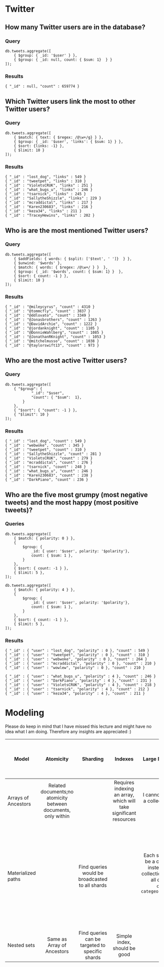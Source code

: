 #



# Twitter

## How many Twitter users are in the database?

### Query

```
db.tweets.aggregate([ 
    { $group: { _id: '$user' } }, 
    { $group: { _id: null, count: { $sum: 1}  } } 
]);
```

### Results

```
{ "_id" : null, "count" : 659774 }
```


## Which Twitter users link the most to other Twitter users?

### Query

```
db.tweets.aggregate([ 
    { $match: { text: { $regex: /@\w+/g} } }, 
    { $group: { _id: '$user', 'links': { $sum: 1} } }, 
    { $sort: {links: -1} },
    { $limit: 10 }
]);
```

### Results

```
{ "_id" : "lost_dog", "links" : 549 }
{ "_id" : "tweetpet", "links" : 310 }
{ "_id" : "VioletsCRUK", "links" : 251 }
{ "_id" : "what_bugs_u", "links" : 246 }
{ "_id" : "tsarnick", "links" : 245 }
{ "_id" : "SallytheShizzle", "links" : 229 }
{ "_id" : "mcraddictal", "links" : 217 }
{ "_id" : "Karen230683", "links" : 216 }
{ "_id" : "keza34", "links" : 211 }
{ "_id" : "TraceyHewins", "links" : 202 }
```

## Who is are the most mentioned Twitter users?

### Query

```
db.tweets.aggregate([ 
    { $addFields: { words: { $split: ['$text', ' ']}  } }, 
    { $unwind: '$words' }, 
    { $match: { words: { $regex: /@\w+/ } }  }, 
    { $group: { _id: '$words', count: { $sum: 1} }  }, 
    { $sort: { count: -1 } }, 
    { $limit: 10 }
]);
```

### Results
```
{ "_id" : "@mileycyrus", "count" : 4310 }
{ "_id" : "@tommcfly", "count" : 3837 }
{ "_id" : "@ddlovato", "count" : 3349 }
{ "_id" : "@Jonasbrothers", "count" : 1263 }
{ "_id" : "@DavidArchie", "count" : 1222 }
{ "_id" : "@jordanknight", "count" : 1105 }
{ "_id" : "@DonnieWahlberg", "count" : 1085 }
{ "_id" : "@JonathanRKnight", "count" : 1053 }
{ "_id" : "@mitchelmusso", "count" : 1038 }
{ "_id" : "@taylorswift13", "count" : 973 }
```

## Who are the most active Twitter users?

### Query 

```
db.tweets.aggregate([
    { "$group": { 
            "_id": "$user",
            "count": { "$sum":  1},
        }
    },
    { "$sort": { "count": -1 } },
    { "$limit": 10 }
]);
```

### Results

```
{ "_id" : "lost_dog", "count" : 549 }
{ "_id" : "webwoke", "count" : 345 }
{ "_id" : "tweetpet", "count" : 310 }
{ "_id" : "SallytheShizzle", "count" : 281 }
{ "_id" : "VioletsCRUK", "count" : 279 }
{ "_id" : "mcraddictal", "count" : 276 }
{ "_id" : "tsarnick", "count" : 248 }
{ "_id" : "what_bugs_u", "count" : 246 }
{ "_id" : "Karen230683", "count" : 238 }
{ "_id" : "DarkPiano", "count" : 236 }
```
## Who are the five most grumpy (most negative tweets) and the most happy (most positive tweets)?

### Queries

```
db.tweets.aggregate([
    { $match: { polarity: 0 } },
    { 
        $group: {
            _id: { user: '$user', polarity: '$polarity'},
            count: { $sum: 1 },
        }
    },
    { $sort: { count: -1 } },
    { $limit: 5 },
]);
```


```
db.tweets.aggregate([
    { $match: { polarity: 4 } },
    { 
        $group: {
            _id: { user: '$user', polarity: '$polarity'},
            count: { $sum: 1 },
        }
    },
    { $sort: { count: -1 } },
    { $limit: 5 },
]);
```

### Results


```
{ "_id" : { "user" : "lost_dog", "polarity" : 0 }, "count" : 549 }
{ "_id" : { "user" : "tweetpet", "polarity" : 0 }, "count" : 310 }
{ "_id" : { "user" : "webwoke", "polarity" : 0 }, "count" : 264 }
{ "_id" : { "user" : "mcraddictal", "polarity" : 0 }, "count" : 210 }
{ "_id" : { "user" : "wowlew", "polarity" : 0 }, "count" : 210 }
```

```
{ "_id" : { "user" : "what_bugs_u", "polarity" : 4 }, "count" : 246 }
{ "_id" : { "user" : "DarkPiano", "polarity" : 4 }, "count" : 231 }
{ "_id" : { "user" : "VioletsCRUK", "polarity" : 4 }, "count" : 218 }
{ "_id" : { "user" : "tsarnick", "polarity" : 4 }, "count" : 212 }
{ "_id" : { "user" : "keza34", "polarity" : 4 }, "count" : 211 }
```

# Modeling

Please do keep in mind that I have missed this lecture and might have no idea what I am doing. Therefore any insights are appreciated :)

Model | Atomicity | Sharding |Indexes |Large Number of Collections | Collection Contains Large Number of Small Documents
  ----|:----:|:----:|:----:|:----:|:----:
Arrays of Ancestors	|Related documents;no atomicity between documents, only within| |Requires indexing an array, which will take significant resources|I cannot think of a way to split a collection using this pattern into multiple| |
Materialized paths  | |Find queries would be broadcasted to all shards||Each subpath could probably be a collection. For example instead of having a single collection called `categories` for all data you could have `categories_books`, `categeories_books_programming` and so on.|Small documents can be easily "rolled up" into bigger ones by using the path. In that case the separator in a material path could become a level of nesting|
Nested sets			|Same as Array of Ancestors|Find queries can be targeted to specific shards|Simple index, should be good|| |


